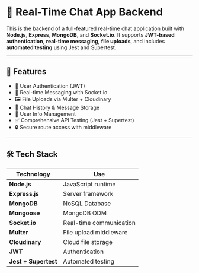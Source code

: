 # 💬 Real-Time Chat App Backend

This is the backend of a full-featured real-time chat application built with **Node.js**, **Express**, **MongoDB**, and **Socket.io**. It supports **JWT-based authentication**, **real-time messaging**, **file uploads**, and includes **automated testing** using Jest and Supertest.

---

## 🚀 Features

- 🔐 User Authentication (JWT)
- 💬 Real-time Messaging with Socket.io
- 🖼️ File Uploads via Multer + Cloudinary
- 🧾 Chat History & Message Storage
- 👤 User Info Management
- ✅ Comprehensive API Testing (Jest + Supertest)
- 🔒 Secure route access with middleware

---

## 🛠️ Tech Stack

| Technology | Use |
|------------|-----|
| **Node.js** | JavaScript runtime |
| **Express.js** | Server framework |
| **MongoDB** | NoSQL Database |
| **Mongoose** | MongoDB ODM |
| **Socket.io** | Real-time communication |
| **Multer** | File upload middleware |
| **Cloudinary** | Cloud file storage |
| **JWT** | Authentication |
| **Jest + Supertest** | Automated testing |
